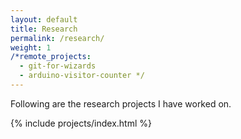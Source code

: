 ```yaml
---
layout: default
title: Research
permalink: /research/
weight: 1
/*remote_projects: 
  - git-for-wizards
  - arduino-visitor-counter */
---
```


Following are the research projects I have worked on.

{% include projects/index.html %}

